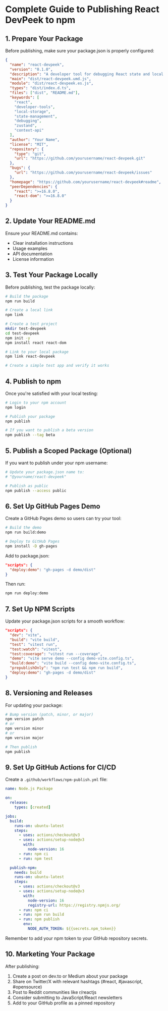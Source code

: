 # Complete Guide to Publishing React DevPeek to npm

## 1. Prepare Your Package

Before publishing, make sure your package.json is properly configured:

```json
{
  "name": "react-devpeek",
  "version": "0.1.0",
  "description": "A developer tool for debugging React state and local storage",
  "main": "dist/react-devpeek.umd.js",
  "module": "dist/react-devpeek.es.js",
  "types": "dist/index.d.ts",
  "files": ["dist", "README.md"],
  "keywords": [
    "react",
    "developer-tools",
    "local-storage",
    "state-management",
    "debugging",
    "zustand",
    "context-api"
  ],
  "author": "Your Name",
  "license": "MIT",
  "repository": {
    "type": "git",
    "url": "https://github.com/yourusername/react-devpeek.git"
  },
  "bugs": {
    "url": "https://github.com/yourusername/react-devpeek/issues"
  },
  "homepage": "https://github.com/yourusername/react-devpeek#readme",
  "peerDependencies": {
    "react": ">=16.8.0",
    "react-dom": ">=16.8.0"
  }
}
```

## 2. Update Your README.md

Ensure your README.md contains:

- Clear installation instructions
- Usage examples
- API documentation
- License information

## 3. Test Your Package Locally

Before publishing, test the package locally:

```bash
# Build the package
npm run build

# Create a local link
npm link

# Create a test project
mkdir test-devpeek
cd test-devpeek
npm init -y
npm install react react-dom

# Link to your local package
npm link react-devpeek

# Create a simple test app and verify it works
```

## 4. Publish to npm

Once you're satisfied with your local testing:

```bash
# Login to your npm account
npm login

# Publish your package
npm publish

# If you want to publish a beta version
npm publish --tag beta
```

## 5. Publish a Scoped Package (Optional)

If you want to publish under your npm username:

```bash
# Update your package.json name to:
# "@yourname/react-devpeek"

# Publish as public
npm publish --access public
```

## 6. Set Up GitHub Pages Demo

Create a GitHub Pages demo so users can try your tool:

```bash
# Build the demo
npm run build:demo

# Deploy to GitHub Pages
npm install -D gh-pages
```

Add to package.json:

```json
"scripts": {
  "deploy:demo": "gh-pages -d demo/dist"
}
```

Then run:

```bash
npm run deploy:demo
```

## 7. Set Up NPM Scripts

Update your package.json scripts for a smooth workflow:

```json
"scripts": {
  "dev": "vite",
  "build": "vite build",
  "test": "vitest run",
  "test:watch": "vitest",
  "test:coverage": "vitest run --coverage",
  "demo": "vite serve demo --config demo-vite.config.ts",
  "build:demo": "vite build --config demo-vite.config.ts",
  "prepublishOnly": "npm run test && npm run build",
  "deploy:demo": "gh-pages -d demo/dist"
}
```

## 8. Versioning and Releases

For updating your package:

```bash
# Bump version (patch, minor, or major)
npm version patch
# or
npm version minor
# or
npm version major

# Then publish
npm publish
```

## 9. Set Up GitHub Actions for CI/CD

Create a `.github/workflows/npm-publish.yml` file:

```yaml
name: Node.js Package

on:
  release:
    types: [created]

jobs:
  build:
    runs-on: ubuntu-latest
    steps:
      - uses: actions/checkout@v3
      - uses: actions/setup-node@v3
        with:
          node-version: 16
      - run: npm ci
      - run: npm test

  publish-npm:
    needs: build
    runs-on: ubuntu-latest
    steps:
      - uses: actions/checkout@v3
      - uses: actions/setup-node@v3
        with:
          node-version: 16
          registry-url: https://registry.npmjs.org/
      - run: npm ci
      - run: npm run build
      - run: npm publish
        env:
          NODE_AUTH_TOKEN: ${{secrets.npm_token}}
```

Remember to add your npm token to your GitHub repository secrets.

## 10. Marketing Your Package

After publishing:

1. Create a post on dev.to or Medium about your package
2. Share on Twitter/X with relevant hashtags (#react, #javascript, #opensource)
3. Post to Reddit communities like r/reactjs
4. Consider submitting to JavaScript/React newsletters
5. Add to your GitHub profile as a pinned repository
